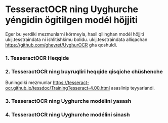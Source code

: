 # TesseractOCR ning Uyghurche yéngidin ögitilgen modél höjjiti

Eger bu yerdiki mezmunlarni körmeyla, hasil qilinghan modél höjjiti ukij.tesstraindata ni ishlitishkimu bolidu. ukij.tesstraindata alliqachan https://github.com/gheyret/UyghurOCR gha qoshuldi.

### 1. TesseractOCR Heqqide

### 2. TesseractOCR ning buyruqliri heqqide qisqiche chüshenche
Buningdiki mezmunlar https://tesseract-ocr.github.io/tessdoc/TrainingTesseract-4.00.html asaslinip teyyarlandi.

### 3. TesseractOCR ning Uyghurche modélini yasash

### 4. TesseractOCR ning Uyghurche modélini sinash
